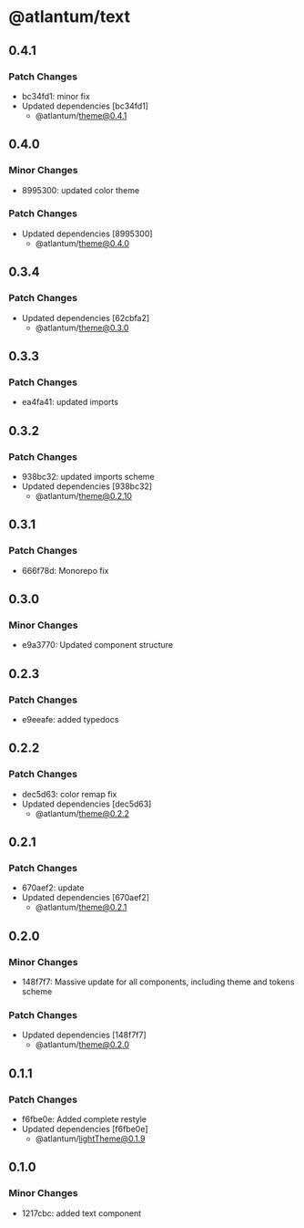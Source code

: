 # @atlantum/text

## 0.4.1

### Patch Changes

-   bc34fd1: minor fix
-   Updated dependencies [bc34fd1]
    -   @atlantum/theme@0.4.1

## 0.4.0

### Minor Changes

-   8995300: updated color theme

### Patch Changes

-   Updated dependencies [8995300]
    -   @atlantum/theme@0.4.0

## 0.3.4

### Patch Changes

-   Updated dependencies [62cbfa2]
    -   @atlantum/theme@0.3.0

## 0.3.3

### Patch Changes

-   ea4fa41: updated imports

## 0.3.2

### Patch Changes

-   938bc32: updated imports scheme
-   Updated dependencies [938bc32]
    -   @atlantum/theme@0.2.10

## 0.3.1

### Patch Changes

-   666f78d: Monorepo fix

## 0.3.0

### Minor Changes

-   e9a3770: Updated component structure

## 0.2.3

### Patch Changes

-   e9eeafe: added typedocs

## 0.2.2

### Patch Changes

-   dec5d63: color remap fix
-   Updated dependencies [dec5d63]
    -   @atlantum/theme@0.2.2

## 0.2.1

### Patch Changes

-   670aef2: update
-   Updated dependencies [670aef2]
    -   @atlantum/theme@0.2.1

## 0.2.0

### Minor Changes

-   148f7f7: Massive update for all components, including theme and tokens scheme

### Patch Changes

-   Updated dependencies [148f7f7]
    -   @atlantum/theme@0.2.0

## 0.1.1

### Patch Changes

-   f6fbe0e: Added complete restyle
-   Updated dependencies [f6fbe0e]
    -   @atlantum/lightTheme@0.1.9

## 0.1.0

### Minor Changes

-   1217cbc: added text component
